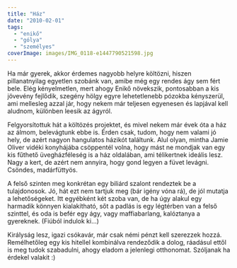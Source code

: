```yaml
---
title: "Ház"
date: "2010-02-01"
tags: 
  - "enikő"
  - "gólya"
  - "személyes"
coverImage: images/IMG_0118-e1447790521598.jpg
---
```


Ha már gyerek, akkor érdemes nagyobb helyre költözni, hiszen pillanatnyilag egyetlen szobánk van, amibe még egy rendes ágy sem fért bele. Elég kényelmetlen, mert ahogy Enikő növekszik, pontosabban a kis jövevény fejlődik, szegény hölgy egyre lehetetlenebb pózokba kényszerül, ami mellesleg azzal jár, hogy nekem már teljesen egyenesen és lapjával kell aludnom, különben leesik az ágyról.

Felgyorsítottuk hát a költözés projektet, és mivel nekem már évek óta a ház az álmom, belevágtunk ebbe is. Érden csak, tudom, hogy nem valami jó hely, de azért nagyon hangulatos házikót találtunk. Alul olyan, mintha Jamie Oliver vidéki konyhájába csöppentél volna, hogy mást ne mondjak van egy kis fűthető üvegházféleség is a ház oldalában, ami télikertnek ideális lesz. Nagy a kert, de azért nem annyira, hogy gond legyen a füvet levágni. Csöndes, madárfüttyös.

A felső szinten meg konkrétan egy biliárd szalont rendeztek be a tulajdonosok. Jó, hát ezt nem tartjuk meg (bár igény vóna rá), de jól mutatja a lehetőségeket. Itt egyébként két szoba van, de ha úgy alakul egy harmadik könnyen kialakítható, sőt a padlás is egy légtérben van a felső szinttel, és oda is befér egy ágy, vagy maffiabarlang, kalóztanya a gyereknek. (Fiúból indulok ki...)

Királyság lesz, igazi csókavár, már csak némi pénzt kell szerezzek hozzá. Remélhetőleg egy kis hitellel kombinálva rendeződik a dolog, ráadásul ettől is meg tudok szabadulni, ahogy eladom a jelenlegi otthonomat. Szóljanak ha érdekel valakit :)
